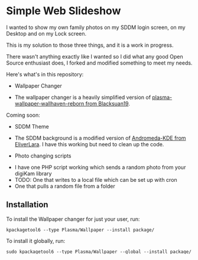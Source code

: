 Simple Web Slideshow
====================

I wanted to show my own family photos on my SDDM login screen, on my Desktop and on my Lock screen. 

This is my solution to those three things, and it is a work in progress. 

There wasn't anything exactly like I wanted so I did what any good Open Source enthusiast does, I forked and modified something to meet my needs. 

Here's what's in this repository: 

* Wallpaper Changer
 - The wallpaper changer is a heavily simplified version of [plasma-wallpaper-wallhaven-reborn from Blacksuan19](https://github.com/Blacksuan19/plasma-wallpaper-wallhaven-reborn). 


Coming soon: 

* SDDM Theme 
 - The SDDM background is a modified version of [Andromeda-KDE from EliverLara](https://github.com/EliverLara/Andromeda-KDE). I have this working but need to clean up the code.

* Photo changing scripts
 - I have one PHP script working which sends a random photo from your digiKam library
 - TODO: One that writes to a local file which can be set up with cron
 - One that pulls a random file from a folder


Installation
------------ 

To install the Wallpaper changer for just your user, run:

    kpackagetool6 --type Plasma/Wallpaper --install package/

To install it globally, run:

    sudo kpackagetool6 --type Plasma/Wallpaper --global --install package/



How it works
------------

You need a source of random photos. Currently I am using a website that sends a different photo every time I request it. 
